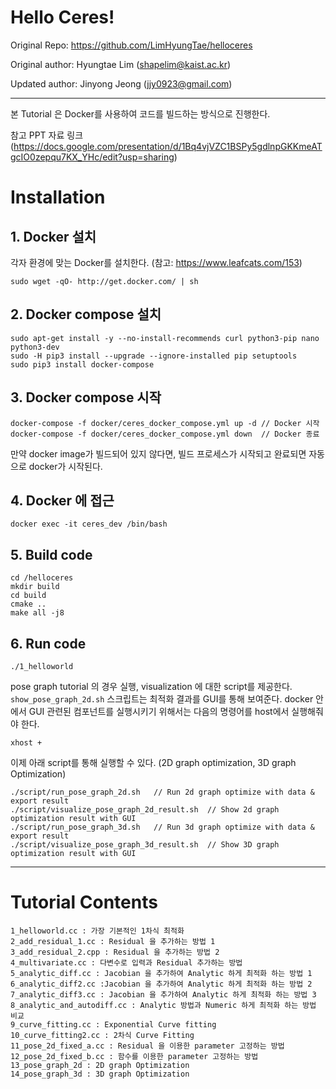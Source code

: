 # Hello Ceres!


Original Repo: https://github.com/LimHyungTae/helloceres

Original author: Hyungtae Lim (shapelim@kaist.ac.kr)

Updated author: Jinyong Jeong (jjy0923@gmail.com)

---

본 Tutorial 은 Docker를 사용하여 코드를 빌드하는 방식으로 진행한다.

참고 PPT 자료 링크 (https://docs.google.com/presentation/d/1Bq4vjVZC1BSPy5gdlnpGKKmeATgcIO0zepqu7KX_YHc/edit?usp=sharing)


# Installation

## 1. Docker 설치

각자 환경에 맞는 Docker를 설치한다. (참고: https://www.leafcats.com/153)

```
sudo wget -qO- http://get.docker.com/ | sh
```

## 2. Docker compose 설치

```
sudo apt-get install -y --no-install-recommends curl python3-pip nano python3-dev
sudo -H pip3 install --upgrade --ignore-installed pip setuptools
sudo pip3 install docker-compose
```

## 3. Docker compose 시작

```
docker-compose -f docker/ceres_docker_compose.yml up -d // Docker 시작
docker-compose -f docker/ceres_docker_compose.yml down  // Docker 종료
```

만약 docker image가 빌드되어 있지 않다면, 빌드 프로세스가 시작되고 완료되면 자동으로 docker가 시작된다.

## 4. Docker 에 접근

```
docker exec -it ceres_dev /bin/bash
```

## 5. Build code

```
cd /helloceres
mkdir build
cd build
cmake ..
make all -j8
```

## 6. Run code

```
./1_helloworld
```

pose graph tutorial 의 경우 실행, visualization 에 대한 script를 제공한다. `show_pose_graph_2d.sh` 스크립트는 최적화 결과를 GUI를 통해 보여준다. docker 안에서 GUI 관련된 컴포넌트를 실행시키기 위해서는 다음의 명령어를 host에서 실행해줘야 한다. 

```
xhost +
```

이제 아래 script를 통해 실행할 수 있다. (2D graph optimization, 3D graph Optimization)


```
./script/run_pose_graph_2d.sh   // Run 2d graph optimize with data & export result
./script/visualize_pose_graph_2d_result.sh  // Show 2d graph optimization result with GUI 
./script/run_pose_graph_3d.sh   // Run 3d graph optimize with data & export result
./script/visualize_pose_graph_3d_result.sh  // Show 3D graph optimization result with GUI
```

---


# Tutorial Contents

```
1_helloworld.cc : 가장 기본적인 1차식 최적화
2_add_residual_1.cc : Residual 을 추가하는 방법 1
3_add_residual_2.cpp : Residual 을 추가하는 방법 2
4_multivariate.cc : 다변수로 입력과 Residual 추가하는 방법
5_analytic_diff.cc : Jacobian 을 추가하여 Analytic 하게 최적화 하는 방법 1 
6_analytic_diff2.cc :Jacobian 을 추가하여 Analytic 하게 최적화 하는 방법 2
7_analytic_diff3.cc : Jacobian 을 추가하여 Analytic 하게 최적화 하는 방법 3
8_analytic_and_autodiff.cc : Analytic 방법과 Numeric 하게 최적화 하는 방법 비교
9_curve_fitting.cc : Exponential Curve fitting
10_curve_fitting2.cc : 2차식 Curve Fitting
11_pose_2d_fixed_a.cc : Residual 을 이용한 parameter 고정하는 방법
12_pose_2d_fixed_b.cc : 함수를 이용한 parameter 고정하는 방법
13_pose_graph_2d : 2D graph Optimization
14_pose_graph_3d : 3D graph Optimization
```
